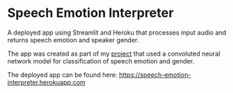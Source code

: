 # Speech Emotion Interpreter

A deployed app using Streamlit and Heroku that processes input audio and returns speech emotion and speaker gender.

The app was created as part of my <a href="https://github.com/eunchanity/davids_repo/tree/master/projects/project5_speech_emotion" target="_blank">project</a> that used a convoluted neural network model for classification of speech emotion and gender.

The deployed app can be found here: <a href="https://speech-emotion-interpreter.herokuapp.com" target="_blank">https://speech-emotion-interpreter.herokuapp.com</a>
